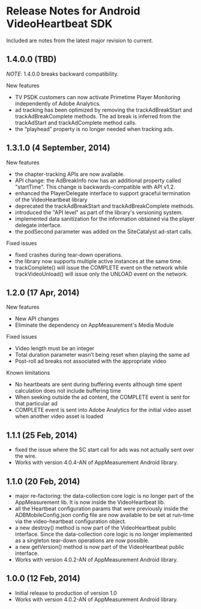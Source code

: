 Release Notes for Android VideoHeartbeat SDK
=============================================


Included are notes from the latest major revision to current.
## 1.4.0.0 (TBD)

_NOTE_: 1.4.0.0 breaks backward compatibility.

New features
- TV PSDK customers can now activate Primetime Player Monitoring independently of Adobe Analytics.
- ad tracking has been optimized by removing the trackAdBreakStart and trackAdBreakComplete methods. The ad break is inferred from the trackAdStart and trackAdComplete method calls.
- the “playhead” property is no longer needed when tracking ads.

## 1.3.1.0 (4 September, 2014)
 
New features
- the chapter-tracking APIs are now available.
- API change: the AdBreakInfo now has an additional property called "startTime". This change is backwards-compatible with API v1.2.
- enhanced the PlayerDelegate interface to support graceful termination of the VideoHeartbeat library
- deprecated the trackAdBreakStart and trackAdBreakComplete methods.
- introduced the "API level" as part of the library's versioning system.
- implemented data sanitization for the information obtained via the player delegate interface.
- the podSecond parameter was added on the SiteCatalyst ad-start calls.
 
Fixed issues
- fixed crashes during tear-down operations.
- the library now supports multiple active instances at the same time.
- trackComplete() will issue the COMPLETE event on the network while trackVideoUnload() will issue only the UNLOAD event on the network.

## 1.2.0 (17 Apr, 2014)

New features
- New API changes
- Eliminate the dependency on AppMeasurement's Media Module

Fixed issues
- Video length must be an integer
- Total duration parameter wasn’t being reset when playing the same ad
- Post-roll ad breaks not associated with the appropriate video

Known limitations
- No heartbeats are sent during buffering events although time spent calculation does not include buffering time
- When seeking outside the ad content, the COMPLETE event is sent for that particular ad
- COMPLETE event is sent into Adobe Analytics for the initial video asset when another video asset is loaded

## 1.1.1 (25 Feb, 2014)
- fixed the issue where the SC start call for ads was not actually sent over the wire.
- Works with version 4.0.4-AN of AppMeasurement Android library.

## 1.1.0 (20 Feb, 2014)
- major re-factoring: the data-collection core logic is no longer part of the AppMeasurement lib. It is now inside the VideoHeartbeat lib.
- all the Heartbeat configuration params that were previously inside the ADBMobileConfig.json config file are now available to be set at run-time via the video-heartbeat configuration object.
- a new destroy() method is now part of the VideoHeartbeat public interface. Since the data-collection core logic is no longer implemented as a singleton tear-down operations are now possible. 
- a new getVersion() method is now part of the VideoHeartbeat public interface.
- Works with version 4.0.2-AN of AppMeasurement Android library.

## 1.0.0 (12 Feb, 2014)
- Initial release to production of version 1.0 
- Works with version 4.0.2-AN of AppMeasurement Android library.